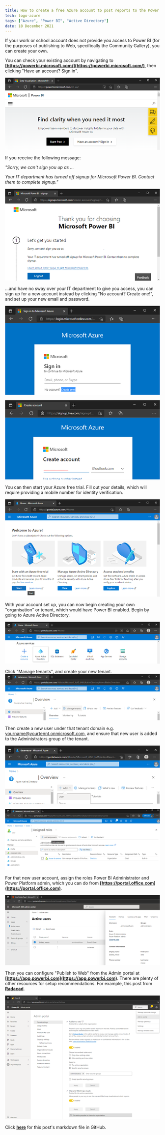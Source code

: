 ```yaml
---
title: How to create a free Azure account to post reports to the Power BI Gallery
tech: logo-azure
tags: ["Azure", "Power BI", "Active Directory"]
date: 18 December 2021
---
```


If your work or school account does not provide you access to Power BI (for the purposes of publishing to Web, specifically the Community Gallery), you can create your own. 

You can check your existing account by navigating to **[https://powerbi.microsoft.com/](https://powerbi.microsoft.com/)**, then clicking "Have an account? Sign in".

![Check Power BI sign in](https://raw.githubusercontent.com/makuharistudio/makuharistudio.github.io/main/src/assets-blog/2021-12-18--01.png?raw=true)

If you receive the following message:

*"Sorry, we can't sign you up as ...*

*Your IT department has turned off signup for Microsoft Power BI. Contact them to complete signup."*

![Power BI sign up disabled](https://raw.githubusercontent.com/makuharistudio/makuharistudio.github.io/main/src/assets-blog/2021-12-18--02.png?raw=true)

...and have no sway over your IT department to give you access, you can sign up for a new account instead by clicking "No account? Create one!", and set up your new email and password.

![Azure Sign in create account](https://raw.githubusercontent.com/makuharistudio/makuharistudio.github.io/main/src/assets-blog/2021-12-18--03.png?raw=true)

![Azure create a new account](https://raw.githubusercontent.com/makuharistudio/makuharistudio.github.io/main/src/assets-blog/2021-12-18--04.png?raw=true)

You can then start your Azure free trial. Fill out your details, which will require providing a mobile number for identity verification.

![Azure portal](https://raw.githubusercontent.com/makuharistudio/makuharistudio.github.io/main/src/assets-blog/2021-12-18--05.png?raw=true)

With your account set up, you can now begin creating your own "organisation" or tenant, which would have Power BI enabled. Begin by going to Azure Active Directory.

![Azure Active Directory](https://raw.githubusercontent.com/makuharistudio/makuharistudio.github.io/main/src/assets-blog/2021-12-18--06.png?raw=true)

Click "Manage tenants", and create your new tenant.
![Azure Active Directory Manage tenants](https://raw.githubusercontent.com/makuharistudio/makuharistudio.github.io/main/src/assets-blog/2021-12-18--07.png?raw=true)

Then create a new user under that tenant domain e.g. yourname@yourtennt.onmicrosoft.com, and ensure that new user is added to the Administrators group of the tenant.

![Azure Active Directory Add User](https://raw.githubusercontent.com/makuharistudio/makuharistudio.github.io/main/src/assets-blog/2021-12-18--08.png?raw=true)

![Azure Active Directory Add User Assignment](https://raw.githubusercontent.com/makuharistudio/makuharistudio.github.io/main/src/assets-blog/2021-12-18--08a.png?raw=true)

For that new user account, assign the roles Power BI Administrator and Power Platform admin, which you can do from **[https://portal.office.com](https://portal.office.com)**.

![Microsoft 365 admin center](https://raw.githubusercontent.com/makuharistudio/makuharistudio.github.io/main/src/assets-blog/2021-12-18--09.png?raw=true)

Then you can configure "Publish to Web" from the Admin portal at **[https://app.powerbi.com](https://app.powerbi.com)**. There are plenty of other resources for setup recommendations. For example, this post from **[Radacad](https://radacad.com/power-bi-administrator-tenant-settings-configuration-you-dont-dare-to-miss)**.

![Power BI Admin portal](https://raw.githubusercontent.com/makuharistudio/makuharistudio.github.io/main/src/assets-blog/2021-12-18--10.png?raw=true)

Click **[here](https://github.com/makuharistudio/makuharistudio.github.io/blob/main/src/posts/2021-12-18.md)** for this post's markdown file in GitHub.